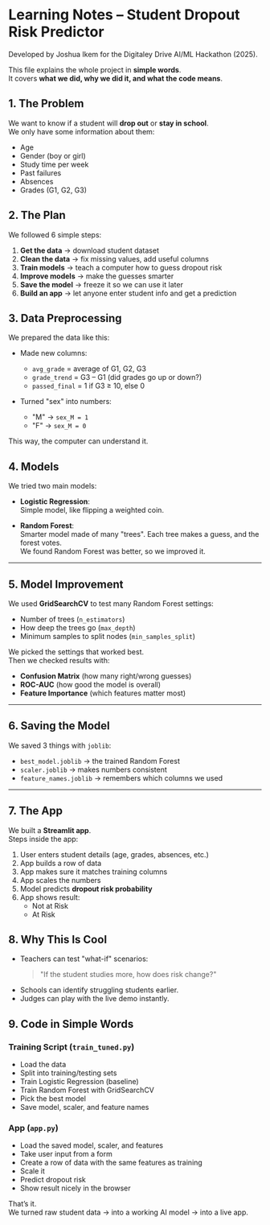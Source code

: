 
# Learning Notes – Student Dropout Risk Predictor
Developed by Joshua Ikem for the Digitaley Drive AI/ML Hackathon (2025).

This file explains the whole project in **simple words**.  
It covers **what we did, why we did it, and what the code means**.

## 1. The Problem
We want to know if a student will **drop out** or **stay in school**.  
We only have some information about them:
- Age  
- Gender (boy or girl)  
- Study time per week  
- Past failures  
- Absences  
- Grades (G1, G2, G3)

## 2. The Plan
We followed 6 simple steps:

1. **Get the data** → download student dataset  
2. **Clean the data** → fix missing values, add useful columns  
3. **Train models** → teach a computer how to guess dropout risk  
4. **Improve models** → make the guesses smarter  
5. **Save the model** → freeze it so we can use it later  
6. **Build an app** → let anyone enter student info and get a prediction  


## 3. Data Preprocessing
We prepared the data like this:

- Made new columns:
  - `avg_grade` = average of G1, G2, G3  
  - `grade_trend` = G3 – G1 (did grades go up or down?)  
  - `passed_final` = 1 if G3 ≥ 10, else 0  

- Turned "sex" into numbers:
  - "M" → `sex_M = 1`  
  - "F" → `sex_M = 0`  

This way, the computer can understand it.

## 4. Models
We tried two main models:

- **Logistic Regression**:  
  Simple model, like flipping a weighted coin.  

- **Random Forest**:  
  Smarter model made of many "trees". Each tree makes a guess, and the forest votes.  
  We found Random Forest was better, so we improved it.

---

## 5. Model Improvement
We used **GridSearchCV** to test many Random Forest settings:
- Number of trees (`n_estimators`)  
- How deep the trees go (`max_depth`)  
- Minimum samples to split nodes (`min_samples_split`)  

We picked the settings that worked best.  
Then we checked results with:
- **Confusion Matrix** (how many right/wrong guesses)  
- **ROC-AUC** (how good the model is overall)  
- **Feature Importance** (which features matter most)  

---

## 6. Saving the Model
We saved 3 things with `joblib`:
- `best_model.joblib` → the trained Random Forest  
- `scaler.joblib` → makes numbers consistent  
- `feature_names.joblib` → remembers which columns we used  

---

## 7. The App
We built a **Streamlit app**.  
Steps inside the app:
1. User enters student details (age, grades, absences, etc.)  
2. App builds a row of data  
3. App makes sure it matches training columns  
4. App scales the numbers  
5. Model predicts **dropout risk probability**  
6. App shows result:
   - Not at Risk  
   - At Risk  


## 8. Why This Is Cool
- Teachers can test "what-if" scenarios:  
  > "If the student studies more, how does risk change?"  
- Schools can identify struggling students earlier.  
- Judges can play with the live demo instantly.  


## 9. Code in Simple Words
  ### Training Script (`train_tuned.py`)
  - Load the data  
  - Split into training/testing sets  
  - Train Logistic Regression (baseline)  
  - Train Random Forest with GridSearchCV  
  - Pick the best model  
  - Save model, scaler, and feature names  
  ### App (`app.py`)
  - Load the saved model, scaler, and features  
  - Take user input from a form  
  - Create a row of data with the same features as training  
  - Scale it  
  - Predict dropout risk  
  - Show result nicely in the browser  

That’s it.  
We turned raw student data → into a working AI model → into a live app.
